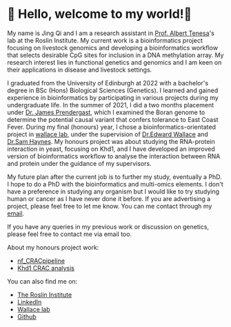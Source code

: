 # 👋 Hello, welcome to my world!👋

My name is Jing Qi and I am a research assistant in [Prof. Albert Tenesa](https://www.ed.ac.uk/profile/albert-tenesa)'s lab at the Roslin Institute. My current work is a bioinformatics project focusing on livestock genomics and developing a bioinformatics workflow that selects desirable CpG sites for inclusion in a DNA methylation array. My research interest lies in functional genetics and genomics and I am keen on their applications in disease and livestock settings. 

I graduated from the University of Edinburgh at 2022 with a bachelor's degree in BSc (Hons) Biological Sciences (Genetics). I learned and gained experience in bioinformatics by participating in various projects during my undergraduate life. In the summer of 2021, I did a two months placement under [Dr. James Prendergast](https://www.ed.ac.uk/profile/james-prendergast), which I examined the Boran genome to determine the potential causal variant that confers tolerance to East Coast Fever. During my final (honours) year, I chose a bioinformatics-orientated project in [wallace lab](https://ewallace.github.io/), under the supervision of [Dr.Edward Wallace](https://ewallace.github.io/team/edward-wallace) and [Dr.Sam Haynes](https://ewallace.github.io/team/samuel-haynes). My honours project was about studying the RNA-protein interaction in yeast, focusing on Khd1, and I have developed an improved version of bioinformatics workflow to analyse the interaction between RNA and protein under the guidance of my supervisors. 

My future plan after the current job is to further my study, eventually a PhD. I hope to do a PhD with the bioinformatics and multi-omics elements. I don't have a preference in studying any organism but I would like to try studying human or cancer as I have never done it before. If you are advertising a project, please feel free to let me know. You can me contact through my [email](jchong@ed.ac.uk). 

If you have any queries in my previous work or discussion on genetics, please feel free to contact me via email too. 

About my honours project work:
 - [nf_CRACpipeline](https://github.com/JingQiChong/nf_CRACpipeline)
 - [Khd1 CRAC analysis](https://github.com/JingQiChong/Khd1_CRAC_analysis)

You can also find me on: 
  - [The Roslin Institute](https://www.ed.ac.uk/profile/jchong)
  - [LinkedIn](https://www.linkedin.com/in/chong-jing-qi-2b0a7919a/)
  - [Wallace lab](https://ewallace.github.io/team/jingqi-chong)
  - [Github](https://github.com/JingQiChong)
